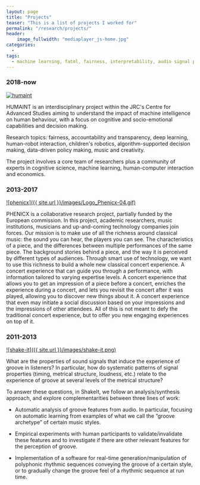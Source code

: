 ```yaml
---
layout: page
title: "Projects"
teaser: "This is a list of projects I worked for"
permalink: "/research/projects/"
header:
    image_fullwidth: "mediaplayer_js-home.jpg"
categories:
  -
tags:
  - machine learning, fatml, fairness, interpretability, audio signal processing, music information retrieval, research, groove, classical music, source separation, transcription
---
```


### 2018-now
[![humaint](https://ec.europa.eu/jrc/communities/sites/jrccties/files/styles/community_banner/public/banner_0.jpg)][1]

HUMAINT is an interdisciplinary project within the JRC's Centre for Advanced Studies aiming to understand the impact of machine intelligence on human behaviour, with a focus on cognitive and socio-emotional capabilities and decision making.

Research topics: fairness, accountability and transparency, deep learning, human-robot interaction, children's robotics, algorithm-supported decision making, data-driven policy making, music and creativity.

The project involves a core team of researchers plus a community of experts in cognitive science, machine learning, human-computer interaction and economics.

### 2013-2017
[![phenicx]({{ site.url }}/images/Logo_Phenicx-04.gif)][1]

PHENICX is a collaborative research project, partially funded by the European commission. In this project, academic researchers, music institutions, musicians and up-and-coming technology companies join forces. Our mission is to make use of all the richness around classical music: the sound you can hear, the players you can see. The characteristics of a piece, and the differences between multiple performances of the same piece. The background stories behind a piece, and the way it is perceived by different types of audiences. Through smart use of technology, we want to use this richness to build a whole new classical concert experience. A concert experience that can guide you through a performance, with information tailored to varying expertise levels. A concert experience that allows you to get an impression of a piece before a concert, enriches the experience during a concert, and lets you revisit the concert after it was played, allowing you to discover new things about it. A concert experience that even may initiate a social discussion based on your impressions and the impressions of other attendees. All of this is not meant to defy the traditional concert experience, but to offer you new engaging experiences on top of it.


### 2011-2013
[![shake-it]({{ site.url }}/images/shake-it.png)][2]

What are the properties of sound signals that induce the experience of groove in listeners? In particular, how do systematic patterns of signal properties (timing, metrical structure, loudness, etc.) relate to the experience of groove at several levels of the metrical structure?

To answer these questions, in ShakeIt, we follow an analysis/synthesis approach, and explore complementarities between three lines of work:

* Automatic analysis of groove features from audio. In particular, focusing on automatic learning from examples of what we call the “groove archetype” of certain music styles.

* Empirical experiments with human participants to validate/invalidate these features and to investigate if there are other relevant features for the perception of groove.

* Implementation of a software for real-time generation/manipulation of polyphonic rhythmic sequences conveying the groove of a certain style, or to gradually change the groove feel of a rhythmic sequence at run time.


 [1]: http://phenicx.upf.edu/
 [2]: http://smc.inesctec.pt/shakeit/
 [3]: https://ec.europa.eu/jrc/communities/community/humaint
 [4]: #
 [5]: #
 [6]: #
